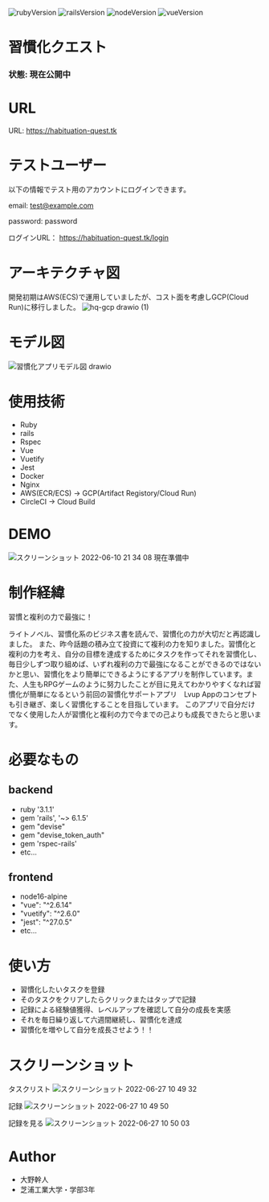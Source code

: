 ![rubyVersion](https://img.shields.io/badge/ruby-3.1.1-red)
![railsVersion](https://img.shields.io/badge/rails-6.1.5-red)
![nodeVersion](https://img.shields.io/badge/node-16-success)
![vueVersion](https://img.shields.io/badge/vue-2.6.14-success)

# 習慣化クエスト

### 状態: 現在公開中

# URL
URL: https://habituation-quest.tk

# テストユーザー
以下の情報でテスト用のアカウントにログインできます。

email: test@example.com

password: password

ログインURL： https://habituation-quest.tk/login

# アーキテクチャ図
開発初期はAWS(ECS)で運用していましたが、コスト面を考慮しGCP(Cloud Run)に移行しました。
![hq-gcp drawio (1)](https://user-images.githubusercontent.com/68171652/192149339-4d7f8765-4df1-4bc9-b065-b24ff89eaa79.png)

# モデル図
![習慣化アプリモデル図 drawio](https://user-images.githubusercontent.com/68171652/173063953-25ad35c4-e84d-49c4-832e-629908304943.png)


# 使用技術
* Ruby
* rails
* Rspec
* Vue
* Vuetify
* Jest
* Docker
* Nginx
* AWS(ECR/ECS) -> GCP(Artifact Registory/Cloud Run)
* CircleCI -> Cloud Build
 
# DEMO
 
 ![スクリーンショット 2022-06-10 21 34 08](https://user-images.githubusercontent.com/68171652/173065184-416a7ae5-1197-4fd3-973c-dbdf608707e0.png)
現在準備中
 
# 制作経緯
 
習慣と複利の力で最強に！　

ライトノベル、習慣化系のビジネス書を読んで、習慣化の力が大切だと再認識しました。
また、昨今話題の積み立て投資にて複利の力を知りました。習慣化と複利の力を考え、自分の目標を達成するためにタスクを作ってそれを習慣化し、毎日少しずつ取り組めば、いずれ複利の力で最強になることができるのではないかと思い、習慣化をより簡単にできるようにするアプリを制作しています。また、人生もRPGゲームのように努力したことが目に見えてわかりやすくなれば習慣化が簡単になるという前回の習慣化サポートアプリ　Lvup Appのコンセプトも引き継ぎ、楽しく習慣化することを目指しています。
このアプリで自分だけでなく使用した人が習慣化と複利の力で今までの己よりも成長できたらと思います。
 
# 必要なもの
 
## backend
* ruby '3.1.1'
* gem 'rails', '~> 6.1.5'
* gem "devise"
* gem "devise_token_auth"
* gem 'rspec-rails'
* etc...

## frontend
* node16-alpine
* "vue": "^2.6.14"
* "vuetify": "^2.6.0"
* "jest": "^27.0.5"
* etc...

 
# 使い方


* 習慣化したいタスクを登録
* そのタスクをクリアしたらクリックまたはタップで記録
* 記録による経験値獲得、レベルアップを確認して自分の成長を実感
* それを毎日繰り返して六週間継続し、習慣化を達成
* 習慣化を増やして自分を成長させよう！！

 
# スクリーンショット

タスクリスト
![スクリーンショット 2022-06-27 10 49 32](https://user-images.githubusercontent.com/68171652/175845592-9e977c72-e2af-4316-9a5f-7bf15765fe02.png)

記録
![スクリーンショット 2022-06-27 10 49 50](https://user-images.githubusercontent.com/68171652/175845597-52a25bed-3142-414b-8b19-74a3bf01f886.png)

記録を見る
![スクリーンショット 2022-06-27 10 50 03](https://user-images.githubusercontent.com/68171652/175845605-32b14955-943c-4f24-acfa-81e404a3ad84.png)
 
 
# Author
 
* 大野幹人
* 芝浦工業大学・学部3年
